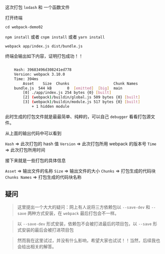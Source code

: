 这次打包 `lodash` 和 一个函数文件

打开终端

`cd webpack-demo02`

`npm install` 或者 `cnpm install` 或者 `yarn install`

`webpack app/index.js dist/bundle.js`

终端会输出如下内容，证明打包成功！！

```bash

    Hash: 39683496d308241ed778
    Version: webpack 3.10.0
    Time: 394ms
        Asset    Size  Chunks                    Chunk Names
    bundle.js  544 kB       0  [emitted]  [big]  main
        [0] ./app/index.js 254 bytes {0} [built]
        [2] (webpack)/buildin/global.js 509 bytes {0} [built]
        [3] (webpack)/buildin/module.js 517 bytes {0} [built]
            + 1 hidden module

```

此时生成的打包文件就是最最简单、纯粹的，可以自己 `debugger` 看看打包源文件。

从上面的输出代码中可以看到

`Hash` => 此次打包的 hash 值
`Version` => 此次打包所用 webpack 的版本号
`Time` => 此次打包所用时间

接下来就是一些打包的具体信息

`Asset` => 输出文件的名称
`Size` => 输出文件的大小
`Chunks` => 打包生成的代码块
`Chunks Names` => 打包生成的代码块名称

## 疑问

> 这里提出一个大大的疑问：网上有人说将三方依赖包以 `--save-dev` 和 `--save` 两种方式安装，在 `webpack` 最后打包会不一样。

> 以 `--save-dev` 形式安装，依赖包不会被打进最后的项目包，以 `--save` 形式安装的最后会被打进项目包

> 然而我在这里试过，并没有什么影响，希望大家也试试！！当然，后续我也会给出相关的解答。